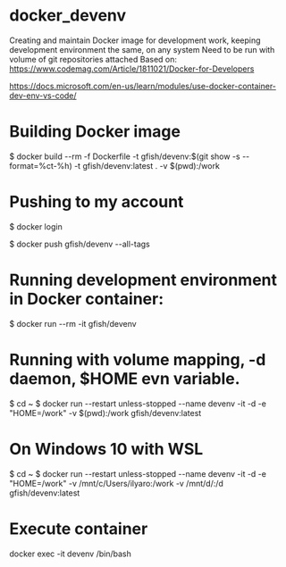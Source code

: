 # docker_devenv
Creating and maintain Docker image for development work, keeping development environment the same, on any system Need to be run with volume of git repositories attached 
Based on:
https://www.codemag.com/Article/1811021/Docker-for-Developers

https://docs.microsoft.com/en-us/learn/modules/use-docker-container-dev-env-vs-code/


# Building Docker image
$ docker build --rm -f Dockerfile -t gfish/devenv:$(git show -s --format=%ct-%h) -t gfish/devenv:latest .
-v $(pwd):/work
# Pushing to my account
$ docker login

$ docker push gfish/devenv --all-tags

# Running development environment in Docker container:
$ docker run --rm -it gfish/devenv

# Running with volume mapping, -d daemon, $HOME evn variable. 
$ cd ~
$ docker run --restart unless-stopped --name devenv -it -d -e "HOME=/work" -v $(pwd):/work gfish/devenv:latest

# On Windows 10 with WSL
$ cd ~
$ docker run --restart unless-stopped --name devenv -it -d -e "HOME=/work" -v /mnt/c/Users/ilyaro:/work -v /mnt/d/:/d gfish/devenv:latest

# Execute container
docker exec -it devenv /bin/bash
